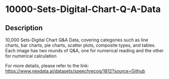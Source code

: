 # 10000-Sets-Digital-Chart-Q-A-Data

## Description
10,000 Sets-Digital Chart Q&A Data, covering categories such as line charts, bar charts, pie charts, scatter plots, composite types, and tables. Each image has two rounds of Q&A, one for numerical reading and the other for numerical calculation

For more details, please refer to the link: https://www.nexdata.ai/datasets/speechrecog/1812?source=Github
















